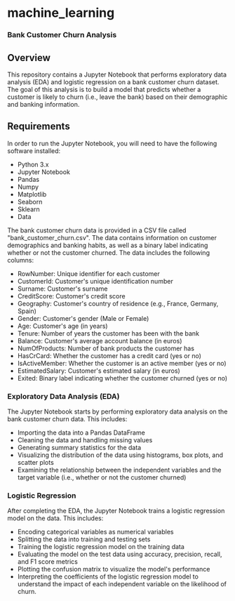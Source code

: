 # machine_learning

### Bank Customer Churn Analysis
## Overview
This repository contains a Jupyter Notebook that performs exploratory data analysis (EDA) and logistic regression on a bank customer churn dataset. The goal of this analysis is to build a model that predicts whether a customer is likely to churn (i.e., leave the bank) based on their demographic and banking information.

## Requirements
In order to run the Jupyter Notebook, you will need to have the following software installed:

- Python 3.x
- Jupyter Notebook
- Pandas
- Numpy
- Matplotlib
- Seaborn
- Sklearn
- Data

The bank customer churn data is provided in a CSV file called "bank_customer_churn.csv". 
The data contains information on customer demographics and banking habits, as well as a binary label indicating whether or not the customer churned. 
The data includes the following columns:

- RowNumber: Unique identifier for each customer
- CustomerId: Customer's unique identification number
- Surname: Customer's surname
- CreditScore: Customer's credit score
- Geography: Customer's country of residence (e.g., France, Germany, Spain)
- Gender: Customer's gender (Male or Female)
- Age: Customer's age (in years)
- Tenure: Number of years the customer has been with the bank
- Balance: Customer's average account balance (in euros)
- NumOfProducts: Number of bank products the customer has
- HasCrCard: Whether the customer has a credit card (yes or no)
- IsActiveMember: Whether the customer is an active member (yes or no)
- EstimatedSalary: Customer's estimated salary (in euros)
- Exited: Binary label indicating whether the customer churned (yes or no)
### Exploratory Data Analysis (EDA)
The Jupyter Notebook starts by performing exploratory data analysis on the bank customer churn data. This includes:

- Importing the data into a Pandas DataFrame
- Cleaning the data and handling missing values
- Generating summary statistics for the data
- Visualizing the distribution of the data using histograms, box plots, and scatter plots
- Examining the relationship between the independent variables and the target variable (i.e., whether or not the customer churned)

### Logistic Regression

After completing the EDA, the Jupyter Notebook trains a logistic regression model on the data. This includes:

- Encoding categorical variables as numerical variables
- Splitting the data into training and testing sets
- Training the logistic regression model on the training data
- Evaluating the model on the test data using accuracy, precision, recall, and F1 score metrics
- Plotting the confusion matrix to visualize the model's performance
- Interpreting the coefficients of the logistic regression model to understand the impact of each independent variable on the likelihood of churn.


